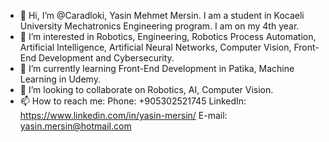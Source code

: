 - 👋 Hi, I’m @Caradloki, Yasin Mehmet Mersin. I am a student in Kocaeli University Mechatronics Engineering program. I am on my 4th year.
- 👀 I’m interested in Robotics, Engineering, Robotics Process Automation, Artificial Intelligence, Artificial Neural Networks, Computer Vision, Front-End Development and Cybersecurity.
- 🌱 I’m currently learning Front-End Development in Patika, Machine Learning in Udemy.
- 💞️ I’m looking to collaborate on Robotics, AI, Computer Vision.
- 📫 How to reach me:
  Phone: +905302521745
  LinkedIn: https://www.linkedin.com/in/yasin-mersin/
  E-mail: yasin.mersin@hotmail.com
